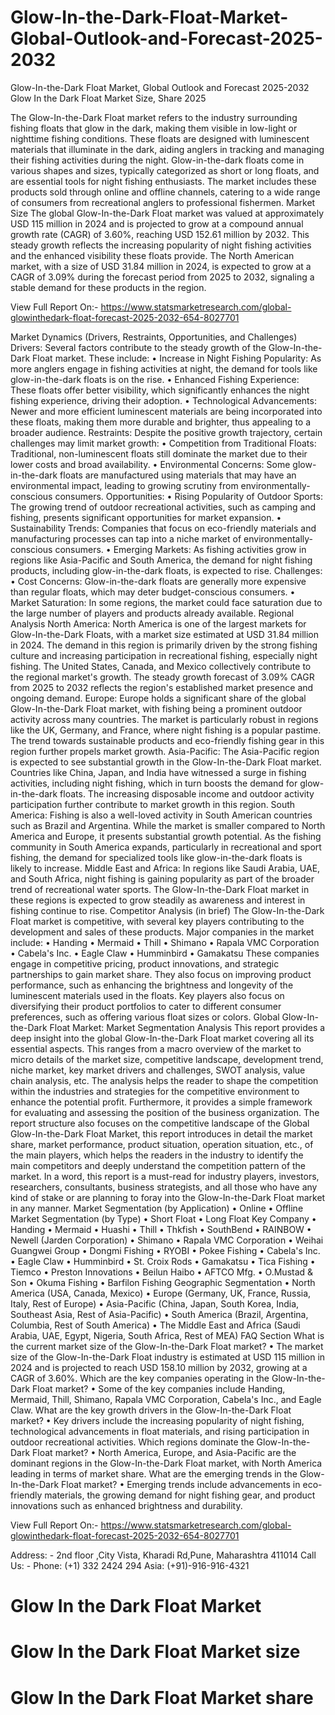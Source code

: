 # Glow-In-the-Dark-Float-Market-Global-Outlook-and-Forecast-2025-2032

Glow-In-the-Dark Float Market, Global Outlook and Forecast 2025-2032
Glow In the Dark Float Market Size, Share 2025


The Glow-In-the-Dark Float market refers to the industry surrounding fishing floats that glow in the dark, making them visible in low-light or nighttime fishing conditions. These floats are designed with luminescent materials that illuminate in the dark, aiding anglers in tracking and managing their fishing activities during the night. Glow-in-the-dark floats come in various shapes and sizes, typically categorized as short or long floats, and are essential tools for night fishing enthusiasts. The market includes these products sold through online and offline channels, catering to a wide range of consumers from recreational anglers to professional fishermen.
Market Size
The global Glow-In-the-Dark Float market was valued at approximately USD 115 million in 2024 and is projected to grow at a compound annual growth rate (CAGR) of 3.60%, reaching USD 152.61 million by 2032.
This steady growth reflects the increasing popularity of night fishing activities and the enhanced visibility these floats provide.
The North American market, with a size of USD 31.84 million in 2024, is expected to grow at a CAGR of 3.09% during the forecast period from 2025 to 2032, signaling a stable demand for these products in the region.

View Full Report On:- https://www.statsmarketresearch.com/global-glowinthedark-float-forecast-2025-2032-654-8027701

 
Market Dynamics (Drivers, Restraints, Opportunities, and Challenges)
Drivers:
Several factors contribute to the steady growth of the Glow-In-the-Dark Float market. These include:
•	Increase in Night Fishing Popularity: As more anglers engage in fishing activities at night, the demand for tools like glow-in-the-dark floats is on the rise.
•	Enhanced Fishing Experience: These floats offer better visibility, which significantly enhances the night fishing experience, driving their adoption.
•	Technological Advancements: Newer and more efficient luminescent materials are being incorporated into these floats, making them more durable and brighter, thus appealing to a broader audience.
Restraints:
Despite the positive growth trajectory, certain challenges may limit market growth:
•	Competition from Traditional Floats: Traditional, non-luminescent floats still dominate the market due to their lower costs and broad availability.
•	Environmental Concerns: Some glow-in-the-dark floats are manufactured using materials that may have an environmental impact, leading to growing scrutiny from environmentally-conscious consumers.
Opportunities:
•	Rising Popularity of Outdoor Sports: The growing trend of outdoor recreational activities, such as camping and fishing, presents significant opportunities for market expansion.
•	Sustainability Trends: Companies that focus on eco-friendly materials and manufacturing processes can tap into a niche market of environmentally-conscious consumers.
•	Emerging Markets: As fishing activities grow in regions like Asia-Pacific and South America, the demand for night fishing products, including glow-in-the-dark floats, is expected to rise.
Challenges:
•	Cost Concerns: Glow-in-the-dark floats are generally more expensive than regular floats, which may deter budget-conscious consumers.
•	Market Saturation: In some regions, the market could face saturation due to the large number of players and products already available.
Regional Analysis
North America:
North America is one of the largest markets for Glow-In-the-Dark Floats, with a market size estimated at USD 31.84 million in 2024. The demand in this region is primarily driven by the strong fishing culture and increasing participation in recreational fishing, especially night fishing. The United States, Canada, and Mexico collectively contribute to the regional market's growth. The steady growth forecast of 3.09% CAGR from 2025 to 2032 reflects the region's established market presence and ongoing demand.
Europe:
Europe holds a significant share of the global Glow-In-the-Dark Float market, with fishing being a prominent outdoor activity across many countries. The market is particularly robust in regions like the UK, Germany, and France, where night fishing is a popular pastime. The trend towards sustainable products and eco-friendly fishing gear in this region further propels market growth.
Asia-Pacific:
The Asia-Pacific region is expected to see substantial growth in the Glow-In-the-Dark Float market. Countries like China, Japan, and India have witnessed a surge in fishing activities, including night fishing, which in turn boosts the demand for glow-in-the-dark floats. The increasing disposable income and outdoor activity participation further contribute to market growth in this region.
South America:
Fishing is also a well-loved activity in South American countries such as Brazil and Argentina. While the market is smaller compared to North America and Europe, it presents substantial growth potential. As the fishing community in South America expands, particularly in recreational and sport fishing, the demand for specialized tools like glow-in-the-dark floats is likely to increase.
Middle East and Africa:
In regions like Saudi Arabia, UAE, and South Africa, night fishing is gaining popularity as part of the broader trend of recreational water sports. The Glow-In-the-Dark Float market in these regions is expected to grow steadily as awareness and interest in fishing continue to rise.
Competitor Analysis (in brief)
The Glow-In-the-Dark Float market is competitive, with several key players contributing to the development and sales of these products. Major companies in the market include:
•	Handing
•	Mermaid
•	Thill
•	Shimano
•	Rapala VMC Corporation
•	Cabela's Inc.
•	Eagle Claw
•	Humminbird
•	Gamakatsu
These companies engage in competitive pricing, product innovations, and strategic partnerships to gain market share. They also focus on improving product performance, such as enhancing the brightness and longevity of the luminescent materials used in the floats. Key players also focus on diversifying their product portfolios to cater to different consumer preferences, such as offering various float sizes or colors.
Global Glow-In-the-Dark Float Market: Market Segmentation Analysis
This report provides a deep insight into the global Glow-In-the-Dark Float market covering all its essential aspects. This ranges from a macro overview of the market to micro details of the market size, competitive landscape, development trend, niche market, key market drivers and challenges, SWOT analysis, value chain analysis, etc.
The analysis helps the reader to shape the competition within the industries and strategies for the competitive environment to enhance the potential profit. Furthermore, it provides a simple framework for evaluating and assessing the position of the business organization. The report structure also focuses on the competitive landscape of the Global Glow-In-the-Dark Float Market, this report introduces in detail the market share, market performance, product situation, operation situation, etc., of the main players, which helps the readers in the industry to identify the main competitors and deeply understand the competition pattern of the market.
In a word, this report is a must-read for industry players, investors, researchers, consultants, business strategists, and all those who have any kind of stake or are planning to foray into the Glow-In-the-Dark Float market in any manner.
Market Segmentation (by Application)
•	Online
•	Offline
Market Segmentation (by Type)
•	Short Float
•	Long Float
Key Company
•	Handing
•	Mermaid
•	Huashi
•	Thill
•	Thkfish
•	SouthBend
•	RAINBOW
•	Newell (Jarden Corporation)
•	Shimano
•	Rapala VMC Corporation
•	Weihai Guangwei Group
•	Dongmi Fishing
•	RYOBI
•	Pokee Fishing
•	Cabela's Inc.
•	Eagle Claw
•	Humminbird
•	St. Croix Rods
•	Gamakatsu
•	Tica Fishing
•	Tiemco
•	Preston Innovations
•	Beilun Haibo
•	AFTCO Mfg.
•	O.Mustad & Son
•	Okuma Fishing
•	Barfilon Fishing
Geographic Segmentation
•	North America (USA, Canada, Mexico)
•	Europe (Germany, UK, France, Russia, Italy, Rest of Europe)
•	Asia-Pacific (China, Japan, South Korea, India, Southeast Asia, Rest of Asia-Pacific)
•	South America (Brazil, Argentina, Columbia, Rest of South America)
•	The Middle East and Africa (Saudi Arabia, UAE, Egypt, Nigeria, South Africa, Rest of MEA)
FAQ Section
What is the current market size of the Glow-In-the-Dark Float market?
•	The market size of the Glow-In-the-Dark Float industry is estimated at USD 115 million in 2024 and is projected to reach USD 158.10 million by 2032, growing at a CAGR of 3.60%.
Which are the key companies operating in the Glow-In-the-Dark Float market?
•	Some of the key companies include Handing, Mermaid, Thill, Shimano, Rapala VMC Corporation, Cabela's Inc., and Eagle Claw.
What are the key growth drivers in the Glow-In-the-Dark Float market?
•	Key drivers include the increasing popularity of night fishing, technological advancements in float materials, and rising participation in outdoor recreational activities.
Which regions dominate the Glow-In-the-Dark Float market?
•	North America, Europe, and Asia-Pacific are the dominant regions in the Glow-In-the-Dark Float market, with North America leading in terms of market share.
What are the emerging trends in the Glow-In-the-Dark Float market?
•	Emerging trends include advancements in eco-friendly materials, the growing demand for night fishing gear, and product innovations such as enhanced brightness and durability.

View Full Report On:- https://www.statsmarketresearch.com/global-glowinthedark-float-forecast-2025-2032-654-8027701

Address: - 2nd floor ,City Vista, Kharadi Rd,Pune, Maharashtra 411014
              Call Us: - Phone: (+1) 332 2424 294
                               Asia: (+91)-916-916-4321

# Glow In the Dark Float Market
# Glow In the Dark Float Market size
# Glow In the Dark Float Market share

